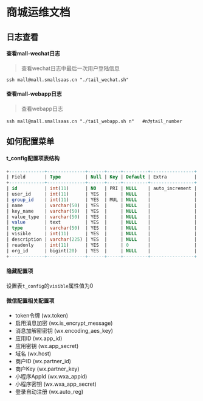 # 商城运维文档
## 日志查看
#### 查看mall-wechat日志
>查看wechat日志中最后一次用户登陆信息
```shell
ssh mall@mall.smallsaas.cn "./tail_wechat.sh"
```
#### 查看mall-webapp日志
>查看webapp日志
```shell
ssh mall@mall.smallsaas.cn "./tail_webapp.sh n"   #n为tail_number
```


## 如何配置菜单

####  t_config配置项表结构
```sql
+-------------+--------------+------+-----+---------+----------------+
| Field       | Type         | Null | Key | Default | Extra          |
+-------------+--------------+------+-----+---------+----------------+
| id          | int(11)      | NO   | PRI | NULL    | auto_increment |
| user_id     | int(11)      | YES  |     | NULL    |                |
| group_id    | int(11)      | YES  | MUL | NULL    |                |
| name        | varchar(50)  | YES  |     | NULL    |                |
| key_name    | varchar(50)  | YES  |     | NULL    |                |
| value_type  | varchar(50)  | YES  |     | NULL    |                |
| value       | text         | YES  |     | NULL    |                |
| type        | varchar(50)  | YES  |     | NULL    |                |
| visible     | int(11)      | YES  |     | NULL    |                |
| description | varchar(225) | YES  |     | NULL    |                |
| readonly    | int(11)      | YES  |     | 0       |                |
| org_id      | bigint(20)   | YES  |     | NULL    |                |
+-------------+--------------+------+-----+---------+----------------+
```
#### 隐藏配置项
设置表`t_config`的`visible`属性值为0

#### 微信配置相关配置项

* token令牌   (wx.token) 
* 启用消息加密  (wx.is_encrypt_message)
* 消息加解密密钥  (wx.encoding_aes_key)
* 应用ID (wx.app_id)
* 应用密钥 (wx.app_secret)
* 域名 (wx.host)
* 商户ID (wx.partner_id)
* 商户Key (wx.partner_key)
* 小程序AppId (wx.wxa_appid)
* 小程序密钥 (wx.wxa_app_secret)
* 登录自动注册 (wx.auto_reg)
